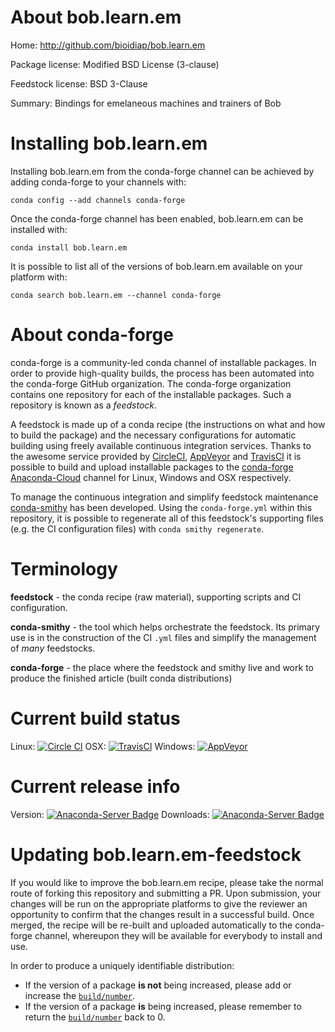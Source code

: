 About bob.learn.em
==================

Home: http://github.com/bioidiap/bob.learn.em

Package license: Modified BSD License (3-clause)

Feedstock license: BSD 3-Clause

Summary: Bindings for emelaneous machines and trainers of Bob



Installing bob.learn.em
=======================

Installing bob.learn.em from the conda-forge channel can be achieved by adding conda-forge to your channels with:

```
conda config --add channels conda-forge
```

Once the conda-forge channel has been enabled, bob.learn.em can be installed with:

```
conda install bob.learn.em
```

It is possible to list all of the versions of bob.learn.em available on your platform with:

```
conda search bob.learn.em --channel conda-forge
```


About conda-forge
=================

conda-forge is a community-led conda channel of installable packages.
In order to provide high-quality builds, the process has been automated into the
conda-forge GitHub organization. The conda-forge organization contains one repository 
for each of the installable packages. Such a repository is known as a *feedstock*.

A feedstock is made up of a conda recipe (the instructions on what and how to build
the package) and the necessary configurations for automatic building using freely
available continuous integration services. Thanks to the awesome service provided by
[CircleCI](https://circleci.com/), [AppVeyor](http://www.appveyor.com/)
and [TravisCI](https://travis-ci.org/) it is possible to build and upload installable
packages to the [conda-forge](https://anaconda.org/conda-forge)
[Anaconda-Cloud](http://docs.anaconda.org/) channel for Linux, Windows and OSX respectively.

To manage the continuous integration and simplify feedstock maintenance
[conda-smithy](http://github.com/conda-forge/conda-smithy) has been developed.
Using the ``conda-forge.yml`` within this repository, it is possible to regenerate all of
this feedstock's supporting files (e.g. the CI configuration files) with ``conda smithy regenerate``.


Terminology
===========

**feedstock** - the conda recipe (raw material), supporting scripts and CI configuration.

**conda-smithy** - the tool which helps orchestrate the feedstock.
                   Its primary use is in the construction of the CI ``.yml`` files
                   and simplify the management of *many* feedstocks.

**conda-forge** - the place where the feedstock and smithy live and work to
                  produce the finished article (built conda distributions)

Current build status
====================

Linux: [![Circle CI](https://circleci.com/gh/conda-forge/bob.learn.em-feedstock.svg?style=svg)](https://circleci.com/gh/conda-forge/bob.learn.em-feedstock)
OSX: [![TravisCI](https://travis-ci.org/conda-forge/bob.learn.em-feedstock.svg?branch=master)](https://travis-ci.org/conda-forge/bob.learn.em-feedstock) 
Windows: [![AppVeyor](https://ci.appveyor.com/api/projects/status/github/conda-forge/bob-learn-em-feedstock?svg=True)](https://ci.appveyor.com/project/conda-forge/bob-learn-em-feedstock/branch/master)

Current release info
====================
Version: [![Anaconda-Server Badge](https://anaconda.org/conda-forge/bob.learn.em/badges/version.svg)](https://anaconda.org/conda-forge/bob.learn.em)
Downloads: [![Anaconda-Server Badge](https://anaconda.org/conda-forge/bob.learn.em/badges/downloads.svg)](https://anaconda.org/conda-forge/bob.learn.em)


Updating bob.learn.em-feedstock
===============================

If you would like to improve the bob.learn.em recipe, please take the normal
route of forking this repository and submitting a PR. Upon submission, your changes will
be run on the appropriate platforms to give the reviewer an opportunity to confirm that the
changes result in a successful build. Once merged, the recipe will be re-built and uploaded
automatically to the conda-forge channel, whereupon they will be available for everybody to
install and use.

In order to produce a uniquely identifiable distribution:
 * If the version of a package **is not** being increased, please add or increase
   the [``build/number``](http://conda.pydata.org/docs/building/meta-yaml.html#build-number-and-string). 
 * If the version of a package **is** being increased, please remember to return
   the [``build/number``](http://conda.pydata.org/docs/building/meta-yaml.html#build-number-and-string)
   back to 0.
